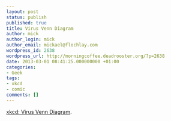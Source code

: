 ```yaml
---
layout: post
status: publish
published: true
title: Virus Venn Diagram
author: mick
author_login: mick
author_email: mickael@flochlay.com
wordpress_id: 2638
wordpress_url: http://morningcoffee.deadrooster.org/?p=2638
date: 2013-03-01 08:41:25.000000000 +01:00
categories:
- Geek
tags:
- xkcd
- comic
comments: []
---
```

<a href="http://xkcd.com/1180/">xkcd: Virus Venn Diagram</a>.
